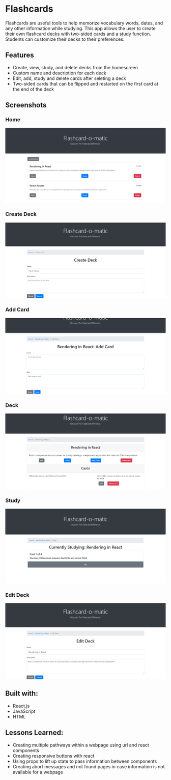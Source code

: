 # Flashcards

Flashcards are useful tools to help memorize vocabulary words, dates, and any other information while studying. This app allows the user to create their own flashcard decks with two-sided cards and a study function. Students can customize their decks to their preferences. 

## Features
- Create, view, study, and delete decks from the homescreen
- Custom name and description for each deck
- Edit, add, study and delete cards after seleting a deck
- Two-sided cards that can be flipped and restarted on the first card at the end of the deck

## Screenshots

### Home
![home screen](https://github.com/melwong08/flashcards/blob/main/images/home.PNG)

### Create Deck
![create deck](https://github.com/melwong08/flashcards/blob/main/images/create_deck.PNG)

### Add Card
![add card](https://github.com/melwong08/flashcards/blob/main/images/add_card.PNG)

### Deck
![view deck](https://github.com/melwong08/flashcards/blob/main/images/view.PNG)

### Study
![study](https://github.com/melwong08/flashcards/blob/main/images/study.PNG)

### Edit Deck
![edit deck](https://github.com/melwong08/flashcards/blob/main/images/edit_deck.PNG)

## Built with:
- React.js
- JavaScript
- HTML

## Lessons Learned: 
- Creating multiple pathways within a webpage using url and react components
- Creating responsive buttons with react
- Using props to lift up state to pass information between components
- Creating abort messages and not found pages in case information is not available for a webpage
